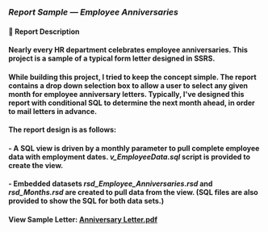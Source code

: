 ### <em>Report Sample — Employee Anniversaries</em>
#### 👋 Report Description

#### Nearly every HR department celebrates employee anniversaries. This project is a sample of a typical form letter designed in SSRS.
#### While building this project, I tried to keep the concept simple. The report contains a drop down selection box to allow a user to select any given month for employee anniversary letters. Typically, I've designed this report with conditional SQL to determine the next month ahead, in order to mail letters in advance.
#### The report design is as follows:
#### - A SQL view is driven by a monthly parameter to pull complete employee data with employment dates. <em>v_EmployeeData.sql</em> script is provided to create the view.
#### - Embedded datasets <em>rsd_Employee_Anniversaries.rsd</em> and <em>rsd_Months.rsd</em> are created to pull data from the view. (SQL files are also provided to show the SQL for both data sets.)

#### View Sample Letter: <a href="/EmployeeAnniversaries/AnniversaryLetter.png" height=750 width=550/>Anniversary Letter.pdf</a>
